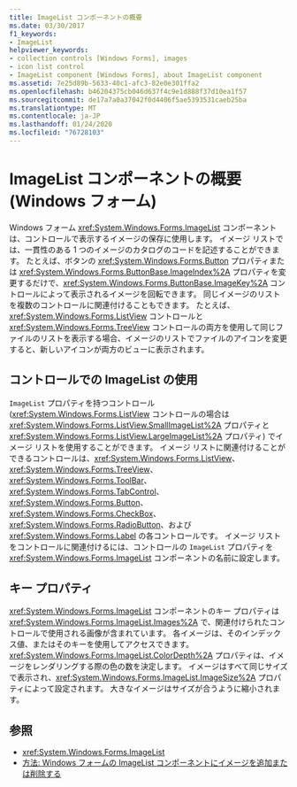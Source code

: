 ```yaml
---
title: ImageList コンポーネントの概要
ms.date: 03/30/2017
f1_keywords:
- ImageList
helpviewer_keywords:
- collection controls [Windows Forms], images
- icon list control
- ImageList component [Windows Forms], about ImageList component
ms.assetid: 7e25d89b-5633-40c1-afc3-82e0e301ffa2
ms.openlocfilehash: b46204375cb046d637f4c9e1d888f37d10ea1f57
ms.sourcegitcommit: de17a7a0a37042f0d4406f5ae5393531caeb25ba
ms.translationtype: MT
ms.contentlocale: ja-JP
ms.lasthandoff: 01/24/2020
ms.locfileid: "76728103"
---
```

# <a name="imagelist-component-overview-windows-forms"></a>ImageList コンポーネントの概要 (Windows フォーム)

Windows フォーム <xref:System.Windows.Forms.ImageList> コンポーネントは、コントロールで表示するイメージの保存に使用します。 イメージ リストでは、一貫性のある 1 つのイメージのカタログのコードを記述することができます。 たとえば、ボタンの <xref:System.Windows.Forms.Button> プロパティまたは <xref:System.Windows.Forms.ButtonBase.ImageIndex%2A> プロパティを変更するだけで、<xref:System.Windows.Forms.ButtonBase.ImageKey%2A> コントロールによって表示されるイメージを回転できます。 同じイメージのリストを複数のコントロールに関連付けることもできます。 たとえば、<xref:System.Windows.Forms.ListView> コントロールと <xref:System.Windows.Forms.TreeView> コントロールの両方を使用して同じファイルのリストを表示する場合、イメージのリストでファイルのアイコンを変更すると、新しいアイコンが両方のビューに表示されます。

## <a name="using-imagelist-with-controls"></a>コントロールでの ImageList の使用

`ImageList` プロパティを持つコントロール (<xref:System.Windows.Forms.ListView> コントロールの場合は <xref:System.Windows.Forms.ListView.SmallImageList%2A> プロパティと <xref:System.Windows.Forms.ListView.LargeImageList%2A> プロパティ) でイメージ リストを使用することができます。 イメージ リストに関連付けることができるコントロールは、<xref:System.Windows.Forms.ListView>、<xref:System.Windows.Forms.TreeView>、<xref:System.Windows.Forms.ToolBar>、<xref:System.Windows.Forms.TabControl>、<xref:System.Windows.Forms.Button>、<xref:System.Windows.Forms.CheckBox>、<xref:System.Windows.Forms.RadioButton>、および <xref:System.Windows.Forms.Label> の各コントロールです。 イメージ リストをコントロールに関連付けるには、コントロールの `ImageList` プロパティを <xref:System.Windows.Forms.ImageList> コンポーネントの名前に設定します。

## <a name="key-properties"></a>キー プロパティ

<xref:System.Windows.Forms.ImageList> コンポーネントのキー プロパティは <xref:System.Windows.Forms.ImageList.Images%2A> で、関連付けられたコントロールで使用される画像が含まれています。 各イメージは、そのインデックス値、またはそのキーを使用してアクセスできます。 <xref:System.Windows.Forms.ImageList.ColorDepth%2A> プロパティは、イメージをレンダリングする際の色の数を決定します。 イメージはすべて同じサイズで表示され、<xref:System.Windows.Forms.ImageList.ImageSize%2A> プロパティによって設定されます。 大きなイメージはサイズが合うように縮小されます。

## <a name="see-also"></a>参照

- <xref:System.Windows.Forms.ImageList>
- [方法: Windows フォームの ImageList コンポーネントにイメージを追加または削除する](how-to-add-or-remove-images-with-the-windows-forms-imagelist-component.md)
